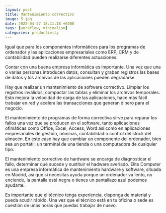 ```yaml
---
layout: post
title: Mantenimiento correctivo
image: 5.jpg
date: 2022-04-27 18:11:18 +0200
tags: [workflow, minimalism]
categories: productivity
---
```

Igual que para los componentes informáticos para los programas de ordenador y las aplicaciones empresariales como ERP, CRM y de contabilidad pueden realizarse diferentes actuaciones.

Contar con una buena empresa informática es importante. Una vez que una o varias personas introducen datos, consultan y graban registros las bases de datos y los archivos de las aplicaciones pueden degradarse.

Hay que realizar un mantenimiento de software correctivo. Limpiar los registros inválidos, compactar las tablas y eliminar los archivos temporales. Esto mejora la velocidad de carga de las aplicaciones, hace más fácil trabajar en red y acelera las transacciones que generan dinero para el negocio.

El mantenimiento de programas de forma correctiva sirve para reparar los fallos una vez que se producen en el software, tanto aplicaciones ofimáticas como Office, Excel, Access, Word así como en aplicaciones empresariales de gestión, nóminas, contabilidad o control del stock del almacén.
En este caso hay que cambiar un componente del ordenador, bien sea un portátil, un terminal de una tienda o una computadora de cualquier tipo.

El mantenimiento correctivo de hardware se encarga de diagnosticar el fallo, determinar qué sucede y sustituir el hadware averiado. Elite Computer es una empresa informática de mantenimiento hardware y software, situada en Madrid, así que si necesitas ayuda porque un ordenador va lento, no enciende, la pantalla está negra o tienes un pantallazo azul podemos ayudarte.

Es importante que el técnico tenga experiencia, disponga de material y pueda acudir rápido. Una vez que el técnico está en tu oficina o sede es cuestión de unas horas que puedas trabajar de nuevo.
